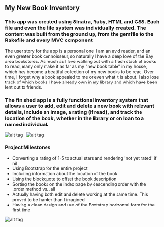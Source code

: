 <h2>My New Book Inventory</h2>
<h3>This app was created using Sinatra, Ruby, HTML and CSS. Each file and even the file system was individually created. The content was built from the ground up, from the gemfile to the Rakefile and every MVC component</h3>

<p>The user story for the app is a personal one. I am an avid reader, and an even greater book connoisseur, so naturally I have a deep love of the Bay area bookstores. As much as I love walking out with a fresh stack of books to read, many only make it as far as my "new book table" in my house, which has become a beatiful collection of my new books to be read. Over time, I forget why a book appealed to me or even what it is about. I also lose track of which books I have already own in my library and which have been lent out to friends.</p>

<h3>The finished app is a fully functional inventory system that allows a user to add, edit and delete a new book with relevant details, include an image, a rating (if read), and track the location of the book, whether in the library or on loan to a named individual.</h3>

![alt tag](http://i.imgur.com/HoiTYLu.png) &nbsp; ![alt tag](http://i.imgur.com/CxQ8bOd.png)

<h3>Project Milestones</h3>
  <ul>
    <li> Converting a rating of 1-5 to actual stars and rendering 'not yet rated' if nil </li>
    <li> Using Bootstrap for the entire project </li>
    <li> Including information about the location of the book </li>
    <li> Using the blockquote to offset the book description </li>
    <li> Sorting the books on the index page by descending order with the .order method vs. .all </li>
    <li> Actually having both edit and delete working at the same time. This proved to be harder than I imagined </li>
    <li> Having a clean design and use of the Bootstrap horizontal form for the first time </li>
  </ul>
  
![alt tag](http://i.imgur.com/XAemZCj.png)








